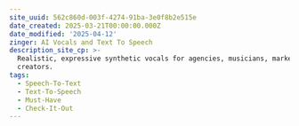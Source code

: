 ```yaml
---
site_uuid: 562c860d-003f-4274-91ba-3e0f8b2e515e
date_created: 2025-03-21T00:00:00.000Z
date_modified: '2025-04-12'
zinger: AI Vocals and Text To Speech
description_site_cp: >-
  Realistic, expressive synthetic vocals for agencies, musicians, marketers, and
  creators.
tags:
  - Speech-To-Text
  - Text-To-Speech
  - Must-Have
  - Check-It-Out
---
```


























































































































































































































































































































































































































































